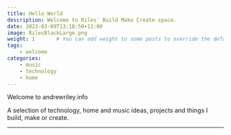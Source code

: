 ```yaml
---
title: Hello World
description: Welcome to Riles' Build Make Create space. 
date: 2023-03-09T13:18:50+11:00
image: RilesBlackLarge.png
weight: 1       # You can add weight to some posts to override the default sorting (date descending)
tags: 
    - welcome
categories:
    - music
    - technology
    - home
---
```


Welcome to andrewriley.info 

A selection of technology, home and music ideas, projects and things I build, make or create.

---
